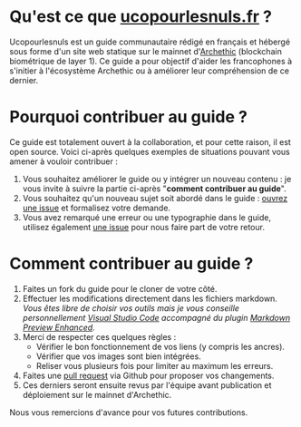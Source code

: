 # Qu'est ce que [ucopourlesnuls.fr](https://ucopourlesnuls.fr/) ?
Ucopourlesnuls est un guide communautaire rédigé en français et hébergé sous forme d'un site web statique sur le mainnet d'[Archethic](https://archethic.net/) (blockchain biométrique de layer 1). Ce guide a pour objectif d'aider les francophones à s'initier à l'écosystème Archethic ou à améliorer leur compréhension de ce dernier.

# Pourquoi contribuer au guide ?
Ce guide est totalement ouvert à la collaboration, et pour cette raison, il est open source. Voici ci-après quelques exemples de situations pouvant vous amener à vouloir contribuer :
1. Vous souhaitez améliorer le guide ou y intégrer un nouveau contenu : je vous invite à suivre la partie ci-après "**comment contribuer au guide**".
2. Vous souhaitez qu'un nouveau sujet soit abordé dans le guide : [ouvrez une issue](https://github.com/Kuaaaly/ucopourlesnuls/issues) et formalisez votre demande.
3. Vous avez remarqué une erreur ou une typographie dans le guide, utilisez également [une issue](https://github.com/Kuaaaly/ucopourlesnuls/issues) pour nous faire part de votre retour.

# Comment contribuer au guide ?
1. Faites un fork du guide pour le cloner de votre côté.
2. Effectuer les modifications directement dans les fichiers markdown. *Vous êtes libre de choisir vos outils mais je vous conseille personnellement [Visual Studio Code](https://code.visualstudio.com/) accompagné du plugin [Markdown Preview Enhanced](https://marketplace.visualstudio.com/).*
3. Merci de respecter ces quelques règles :
    - Vérifier le bon fonctionnement de vos liens (y compris les ancres).
    - Vérifier que vos images sont bien intégrées.
    - Reliser vous plusieurs fois pour limiter au maximum les erreurs.
3. Faites une [pull request](https://github.com/Kuaaaly/ucopourlesnuls/pulls) via Github pour proposer vos changements.
4. Ces derniers seront ensuite revus par l'équipe avant publication et déploiement sur le mainnet d'Archethic.

Nous vous remercions d'avance pour vos futures contributions.
